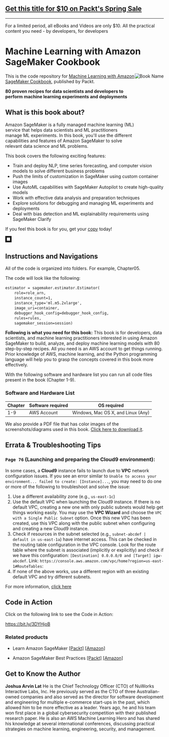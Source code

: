 ## [Get this title for $10 on Packt's Spring Sale](https://www.packt.com/B16850?utm_source=github&utm_medium=packt-github-repo&utm_campaign=spring_10_dollar_2022)
-----
For a limited period, all eBooks and Videos are only $10. All the practical content you need \- by developers, for developers

# Machine Learning with Amazon SageMaker Cookbook 

<a href="https://www.packtpub.com/product/machine-learning-with-amazon-sagemaker-cookbook/9781800567030"><img src="https://static.packt-cdn.com/products/9781800567030/cover/smaller" alt="Book Name" height="256px" align="right"></a>

This is the code repository for [Machine Learning with Amazon SageMaker Cookbook](https://www.packtpub.com/product/machine-learning-with-amazon-sagemaker-cookbook/9781800567030), published by Packt.

**80 proven recipes for data scientists and developers to perform machine learning experiments and deployments**

## What is this book about?
Amazon SageMaker is a fully managed machine learning (ML) service that helps data scientists and ML practitioners manage ML experiments. In this book, you'll use the different capabilities and features of Amazon SageMaker to solve relevant data science and ML problems.

This book covers the following exciting features: 
* Train and deploy NLP, time series forecasting, and computer vision models to solve different business problems
* Push the limits of customization in SageMaker using custom container images
* Use AutoML capabilities with SageMaker Autopilot to create high-quality models
* Work with effective data analysis and preparation techniques
* Explore solutions for debugging and managing ML experiments and deployments
* Deal with bias detection and ML explainability requirements using SageMaker Clarify

If you feel this book is for you, get your [copy](https://www.amazon.com/Machine-Learning-Amazon-SageMaker-Cookbook/dp/1800567030) today!

<a href="https://www.packtpub.com/?utm_source=github&utm_medium=banner&utm_campaign=GitHubBanner"><img src="https://raw.githubusercontent.com/PacktPublishing/GitHub/master/GitHub.png" alt="https://www.packtpub.com/" border="5" /></a>

## Instructions and Navigations
All of the code is organized into folders. For example, Chapter05.

The code will look like the following:

```
estimator = sagemaker.estimator.Estimator( 
    role=role_arn,
    instance_count=1,
    instance_type='ml.m5.2xlarge',
    image_uri=container,
    debugger_hook_config=debugger_hook_config,
    rules=rules,
    sagemaker_session=session)

```

**Following is what you need for this book:**
This book is for developers, data scientists, and machine learning practitioners interested in using Amazon SageMaker to build, analyze, and deploy machine learning models with 80 step-by-step recipes. All you need is an AWS account to get things running. Prior knowledge of AWS, machine learning, and the Python programming language will help you to grasp the concepts covered in this book more effectively.

With the following software and hardware list you can run all code files present in the book (Chapter 1-9).

### Software and Hardware List

| Chapter  | Software required                | OS required                        |
| -------- | ---------------------------------| -----------------------------------|
| 1-9      | AWS Account                      | Windows, Mac OS X, and Linux (Any) |

We also provide a PDF file that has color images of the screenshots/diagrams used in this book. [Click here to download it](https://static.packt-cdn.com/downloads/9781800567030_ColorImages.pdf).

## Errata & Troubleshooting Tips

### `Page 76` (**Launching and preparing the Cloud9 environment**): 

In some cases, a **Cloud9** instance fails to launch due to **VPC** network configuration issues. If you see an error similar to `Unable to access your environment... failed to create: [Instance]...`, you may need to do one or more of the following to troubleshoot and solve the issue:

1. Use a different availability zone (e.g., `us-east-1c`)
2. Use the default VPC when launching the Cloud9 instance. If there is no default VPC, creating a new one with only public subnets would help get things working easily. You may use the **VPC Wizard** and choose the `VPC with a Single Public Subnet` option. Once this new VPC has been created, use this VPC along with the public subnet when configuring and creating a new Cloud9 instance.
3. Check if resources in the subnet selected (e.g., `subnet-abcdef | default in us-east-1a`) have internet access. This can be checked in the routing table configuration in the VPC console. Look for the route table where the subnet is associated (implicitly or explicitly) and check if we have this configuration: `[Destination] 0.0.0.0/0 and [Target] igw-abcdef`. Link: `https://console.aws.amazon.com/vpc/home?region=us-east-1#RouteTables`:
4. If none of the above works, use a different region with an existing default VPC and try different subnets.

For more information, [click here](https://docs.aws.amazon.com/cloud9/latest/user-guide/troubleshooting.html)

## Code in Action

Click on the following link to see the Code in Action:

https://bit.ly/3DYHjoB

### Related products <Other books you may enjoy>
* Learn Amazon SageMaker [[Packt]](https://www.packtpub.com/product/learn-amazon-sagemaker/9781800208919) [[Amazon]](https://www.amazon.in/Learn-Amazon-SageMaker-developers-scientists/dp/180020891X)

* Amazon SageMaker Best Practices [[Packt]](https://www.packtpub.com/product/amazon-sagemaker-best-practices/9781801070522) [[Amazon]](https://www.amazon.in/Amazon-SageMaker-Best-Practices-successful/dp/1801070520)

## Get to Know the Author
**Joshua Arvin Lat**
He is the Chief Technology Officer (CTO) of NuWorks Interactive Labs, Inc. He previously served as the CTO of three Australian-owned companies and also served as the director for software development and engineering for multiple e-commerce start-ups in the past, which allowed him to be more effective as a leader. Years ago, he and his team won first place in a global cybersecurity competition with their published research paper. He is also an AWS Machine Learning Hero and has shared his knowledge at several international conferences, discussing practical strategies on machine learning, engineering, security, and management.

